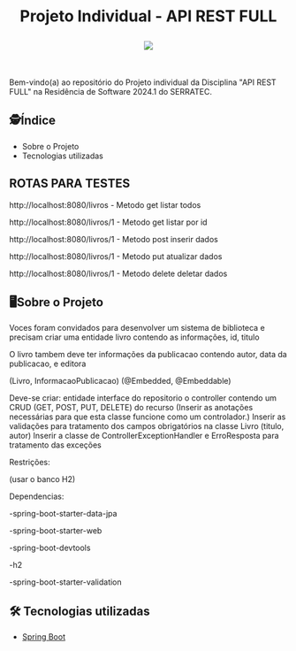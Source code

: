 <h1 align="center">
    
Projeto Individual - API REST FULL


<img src="https://miro.medium.com/v2/resize:fit:600/1*ljHUhFnaBissdRBe7DIo6g.png">
</h1>
</div>
</br>
  <p> Bem-vindo(a) ao repositório do Projeto individual da  Disciplina "API REST FULL" na Residência de Software 2024.1 do SERRATEC.</p>


## :detective:Índice

<ul>
    <li>Sobre o Projeto</li>
    <li>Tecnologias utilizadas</li>
</ul>




## ROTAS PARA TESTES
http://localhost:8080/livros - Metodo get listar todos


http://localhost:8080/livros/1 - Metodo get listar por id


http://localhost:8080/livros/1 - Metodo post inserir dados


http://localhost:8080/livros/1 - Metodo put atualizar dados


http://localhost:8080/livros/1 - Metodo delete deletar dados




## :desktop_computer:Sobre o Projeto

Voces foram convidados para desenvolver um sistema de biblioteca e precisam criar uma entidade livro contendo as informações, id, titulo

O livro tambem deve ter informações da publicacao contendo autor, data da publicacao, e editora

(Livro, InformacaoPublicacao) (@Embedded, @Embeddable)

Deve-se criar:
entidade
interface do repositorio
o controller contendo um CRUD (GET, POST, PUT, DELETE) do recurso (Inserir as anotações necessárias para que esta classe funcione como um controlador.)
Inserir as validações para tratamento dos campos obrigatórios na classe Livro (titulo, autor)
Inserir a classe de ControllerExceptionHandler e ErroResposta para tratamento das exceções



 
Restrições:

(usar o banco H2)


Dependencias:


-spring-boot-starter-data-jpa


-spring-boot-starter-web


-spring-boot-devtools


-h2


-spring-boot-starter-validation



## :hammer_and_wrench: Tecnologias utilizadas

- [Spring Boot]([https://dbeaver.io/download/](https://spring.io/projects/spring-boot))





